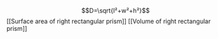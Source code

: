 $$D=\sqrt{l²+w²+h²}$$
[[Surface area of right rectangular prism]] [[Volume of right rectangular prism]]